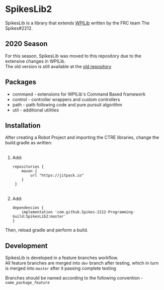 # SpikesLib2

SpikesLib is a library that extends [WPILib](https://github.com/wpilibsuite/allwpilib) written by the FRC team The Spikes#2212.


## 2020 Season

For this season, SpikesLib was moved to this repository due to the extensive changes in WPILib. <br>
The old version is still available at the [old repository](https://github.com/Spikes-2212-Programming-Guild/SpikesLib)


## Packages

- command - extensions for WPILib's Command Based framework
- control - controller wrappers and custom controllers
- path - path following code and pure pursuit algorithm
- util - additional utilities


## Installation
After creating a Robot Project and importing the CTRE libraries, change the build.gradle as written:<br><br>

1. Add: <br>
   ```
   repositories {
       maven { 
           url "https://jitpack.io"
       }
    }
   ```
   <br>
2. Add: <br>
   ```
   dependencies {
       implementation 'com.github.Spikes-2212-Programming-Guild:SpikesLib2:master'
   } 
   ```
Then, reload gradle and perform a build.

## Development

SpikesLib is developed in a feature branches workflow. <br>
All feature branches are merged into _```dev```_ branch after testing, which in turn is merged into 
_```master```_ after it passing complete testing <br>

Branches should be named according to the following convention - _```name_package_feature```_
